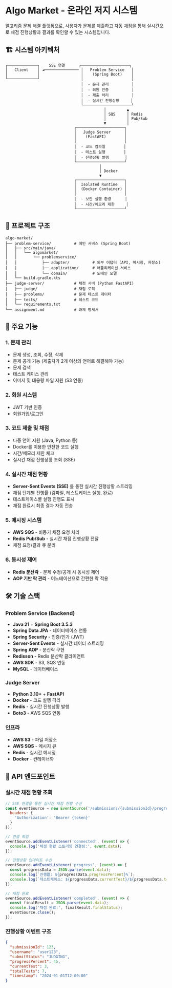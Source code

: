 # Algo Market - 온라인 저지 시스템

알고리즘 문제 해결 플랫폼으로, 사용자가 문제를 제출하고 자동 채점을 통해 실시간으로 채점 진행상황과 결과를 확인할 수 있는 시스템입니다.

## 🏗 시스템 아키텍처

```
┌─────────────┐    SSE 연결      ┌─────────────────────┐
│   Client    │ ◄─────────────── │   Problem Service   │
│             │                  │    (Spring Boot)    │
└─────────────┘                  │                     │
                                 │  - 문제 관리          │
                                 │  - 회원 인증          │
                                 │  - 제출 처리          │
                                 │  - 실시간 진행상황     │
                                 └─────────────────────┘
                                           │         ▲
                                           │ SQS     │ Redis
                                           │         │ Pub/Sub
                                           ▼         │
                              ┌─────────────────────┐
                              │   Judge Server      │
                              │    (FastAPI)        │
                              │                     │
                              │  - 코드 컴파일        │
                              │  - 테스트 실행        │
                              │  - 진행상황 발행       │
                              └─────────────────────┘
                                         │
                                         │ Docker
                                         ▼
                              ┌─────────────────────┐
                              │  Isolated Runtime   │
                              │  (Docker Container) │
                              │                     │
                              │  - 보안 실행 환경      │
                              │  - 시간/메모리 제한     │
                              └─────────────────────┘
```

## 📁 프로젝트 구조

```
algo-market/
├── problem-service/          # 메인 서비스 (Spring Boot)
│   ├── src/main/java/
│   │   └── algomarket/
│   │       └── problemservice/
│   │           ├── adapter/          # 외부 어댑터 (API, 메시징, 저장소)
│   │           ├── application/      # 애플리케이션 서비스
│   │           └── domain/           # 도메인 모델
│   └── build.gradle.kts
├── judge-server/             # 채점 서버 (Python FastAPI)
│   ├── judge/                # 채점 로직
│   ├── problems/             # 문제 테스트 데이터
│   ├── tests/                # 테스트 코드
│   └── requirements.txt
└── assignment.md             # 과제 명세서
```

## 🚀 주요 기능

### 1. 문제 관리
- 문제 생성, 조회, 수정, 삭제
- 문제 공개 기능 (제출자가 2개 이상의 언어로 해결해야 가능)
- 문제 검색
- 테스트 케이스 관리
- 이미지 및 대용량 파일 지원 (S3 연동)

### 2. 회원 시스템
- JWT 기반 인증
- 회원가입/로그인

### 3. 코드 제출 및 채점
- 다중 언어 지원 (Java, Python 등)
- Docker를 이용한 안전한 코드 실행
- 시간/메모리 제한 체크
- 실시간 채점 진행상황 조회 (SSE)

### 4. 실시간 채점 현황 
- **Server-Sent Events (SSE)** 를 통한 실시간 진행상황 스트리밍
- 채점 단계별 진행률 (컴파일, 테스트케이스 실행, 완료)
- 테스트케이스별 실행 진행도 표시
- 채점 완료시 최종 결과 자동 전송

### 5. 메시징 시스템
- **AWS SQS** - 비동기 채점 요청 처리 
- **Redis Pub/Sub** - 실시간 채점 진행상황 전달
- 채점 요청/결과 큐 분리

### 6. 동시성 제어
- **Redis 분산락** - 문제 수정/공개 시 동시성 제어
- **AOP 기반 락 관리** - 어노테이션으로 간편한 락 적용

## 🛠 기술 스택

### Problem Service (Backend)
- **Java 21** + **Spring Boot 3.5.3**
- **Spring Data JPA** - 데이터베이스 연동
- **Spring Security** - 인증/인가 (JWT)
- **Server-Sent Events** - 실시간 데이터 스트리밍
- **Spring AOP** - 분산락 구현
- **Redisson** - Redis 분산락 클라이언트
- **AWS SDK** - S3, SQS 연동
- **MySQL** - 데이터베이스

### Judge Server
- **Python 3.10+** + **FastAPI**
- **Docker** - 코드 실행 격리
- **Redis** - 실시간 진행상황 발행
- **Boto3** - AWS SQS 연동

### 인프라
- **AWS S3** - 파일 저장소
- **AWS SQS** - 메시지 큐
- **Redis** - 실시간 메시징
- **Docker** - 컨테이너화

## 📡 API 엔드포인트

### 실시간 채점 현황 조회
```javascript
// SSE 연결을 통한 실시간 채점 현황 수신
const eventSource = new EventSource('/submissions/{submissionId}/progress', {
  headers: {
    'Authorization': 'Bearer {token}'
  }
});

// 연결 확립
eventSource.addEventListener('connected', (event) => {
  console.log('채점 현황 스트리밍 연결됨:', event.data);
});

// 진행상황 업데이트 수신
eventSource.addEventListener('progress', (event) => {
  const progressData = JSON.parse(event.data);
  console.log(`진행률: ${progressData.progressPercent}%`);
  console.log(`테스트케이스: ${progressData.currentTest}/${progressData.totalTests}`);
});

// 채점 완료
eventSource.addEventListener('completed', (event) => {
  const finalResult = JSON.parse(event.data);
  console.log('채점 완료:', finalResult.finalStatus);
  eventSource.close();
});
```

### 진행상황 이벤트 구조
```json
{
  "submissionId": 123,
  "username": "user123", 
  "submitStatus": "JUDGING",
  "progressPercent": 45,
  "currentTest": 3,
  "totalTests": 7,
  "timestamp": "2024-01-01T12:00:00"
}
```

